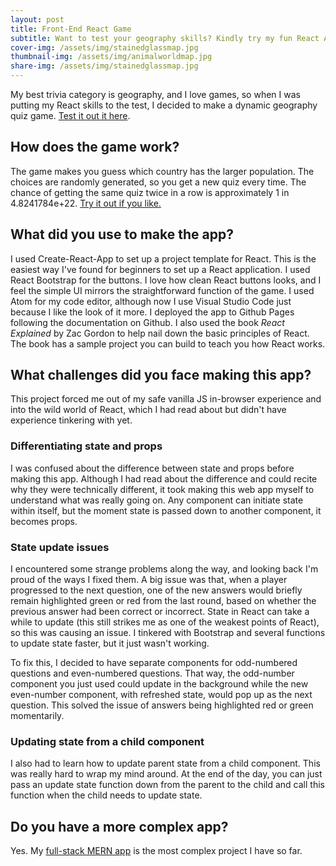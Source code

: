 ```yaml
---
layout: post
title: Front-End React Game
subtitle: Want to test your geography skills? Kindly try my fun React App
cover-img: /assets/img/stainedglassmap.jpg
thumbnail-img: /assets/img/animalworldmap.jpg
share-img: /assets/img/stainedglassmap.jpg
---
```


My best trivia category is geography, and I love games, so when I was putting my React skills to the test, I decided to make a dynamic geography quiz game. [Test it out it here](https://tomrains.github.io/populations-game/). 

## How does the game work? 
The game makes you guess which country has the larger population. The choices are randomly generated, so you get a new quiz every time. The chance of getting the same quiz twice in a row is approximately 1 in 4.8241784e+22. [Try it out if you like.](https://tomrains.github.io/populations-game/)

## What did you use to make the app?
I used Create-React-App to set up a project template for React. This is the easiest way I've found for beginners to set up a React application. I used React Bootstrap for the buttons. I love how clean React buttons looks, and I feel the simple UI mirrors the straightforward function of the game. I used Atom for my code editor, although now I use Visual Studio Code just because I like the look of it more. I deployed the app to Github Pages following the documentation on Github. I also used the book _React Explained_ by Zac Gordon to help nail down the basic principles of React. The book has a sample project you can build to teach you how React works.

## What challenges did you face making this app?
This project forced me out of my safe vanilla JS in-browser experience and into the wild world of React, which I had read about but didn't have experience tinkering with yet.

### Differentiating state and props
I was confused about the difference between state and props before making this app. Although I had read about the difference and could recite why they were technically different, it took making this web app myself to understand what was really going on. Any component can initiate state within itself, but the moment state is passed down to another component, it becomes props.

### State update issues
I encountered some strange problems along the way, and looking back I'm proud of the ways I fixed them. A big issue was that, when a player progressed to the next question, one of the new answers would briefly remain highlighted green or red from the last round, based on whether the previous answer had been correct or incorrect. State in React can take a while to update (this still strikes me as one of the weakest points of React), so this was causing an issue. I tinkered with Bootstrap and several functions to update state faster, but it just wasn't working. 

To fix this, I decided to have separate components for odd-numbered questions and even-numbered questions. That way, the odd-number component you just used could update in the background while the new even-number component, with refreshed state, would pop up as the next question. This solved the issue of answers being highlighted red or green momentarily. 

### Updating state from a child component
I also had to learn how to update parent state from a child component. This was really hard to wrap my mind around. At the end of the day, you can just pass an update state function down from the parent to the child and call this function when the child needs to update state.

## Do you have a more complex app?
Yes. My [full-stack MERN app](https://tomrains.github.io/full-stack-mern-app/) is the most complex project I have so far.
